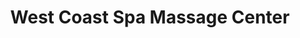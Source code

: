 ---
title: "West Coast Spa Massage Center"
url: /fullerton/west-coast-spa-massage-center/
shop: Massage
---